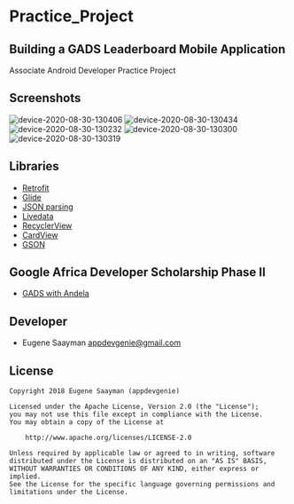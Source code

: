 # Practice_Project

## Building a GADS Leaderboard Mobile Application

Associate Android Developer Practice Project

## Screenshots

![device-2020-08-30-130406](https://user-images.githubusercontent.com/39134030/91657977-e9c9e100-eac5-11ea-8c2b-b073300b9969.png)
![device-2020-08-30-130434](https://user-images.githubusercontent.com/39134030/91657978-ec2c3b00-eac5-11ea-82ae-8a64c425055f.png)
![device-2020-08-30-130232](https://user-images.githubusercontent.com/39134030/91657979-edf5fe80-eac5-11ea-8eb4-0c79011c616c.png)
![device-2020-08-30-130300](https://user-images.githubusercontent.com/39134030/91657982-f0585880-eac5-11ea-93de-3d7efedb16a7.png)
![device-2020-08-30-130319](https://user-images.githubusercontent.com/39134030/91657983-f2221c00-eac5-11ea-871c-ee897fd80491.png)

## Libraries

* [Retrofit](https://square.github.io/retrofit/)
* [Glide](https://github.com/bumptech/glide)
* [JSON parsing](https://developer.android.com/reference/android/util/JsonReader)
* [Livedata](https://developer.android.com/topic/libraries/architecture/livedata)
* [RecyclerView](https://developer.android.com/guide/topics/ui/layout/recyclerview)
* [CardView](https://developer.android.com/guide/topics/ui/layout/cardview)
* [GSON](https://developer.android.com/training/volley/request-custom)

## Google Africa Developer Scholarship Phase II 

* [GADS with Andela](https://gads.andela.com/)

## Developer

* Eugene Saayman appdevgenie@gmail.com

## License

    Copyright 2018 Eugene Saayman (appdevgenie)

    Licensed under the Apache License, Version 2.0 (the "License");
    you may not use this file except in compliance with the License.
    You may obtain a copy of the License at

        http://www.apache.org/licenses/LICENSE-2.0

    Unless required by applicable law or agreed to in writing, software
    distributed under the License is distributed on an "AS IS" BASIS,
    WITHOUT WARRANTIES OR CONDITIONS OF ANY KIND, either express or implied.
    See the License for the specific language governing permissions and
    limitations under the License.
